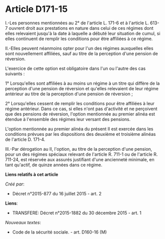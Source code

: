 # Article D171-15

I.-Les personnes mentionnées au 2° de l'article L. 171-6 et à l'article L. 613-7 ouvrent droit aux prestations en nature dans
celui de ces régimes dont elles relevaient jusqu'à la date à laquelle a débuté leur situation de cumul, si elles continuent
de remplir les conditions pour être affiliées à ce régime. 

II.-Elles peuvent néanmoins opter pour l'un des régimes auxquelles elles sont nouvellement affiliées, sauf au titre de la
perception d'une pension de réversion. 

L'exercice de cette option est obligatoire dans l'un ou l'autre des cas suivants : 

1° Lorsqu'elles sont affiliées à au moins un régime à un titre qui diffère de la perception d'une pension de réversion et
qu'elles relevaient de leur régime antérieur au titre de la perception d'une pension de réversion ; 

2° Lorsqu'elles cessent de remplir les conditions pour être affiliées à leur régime antérieur. Dans ce cas, si elles n'ont
pas d'activité et ne perçoivent que des pensions de réversion, l'option mentionnée au premier alinéa est étendue à l'ensemble
des régimes leur versant des pensions. 

L'option mentionnée au premier alinéa du présent II est exercée dans les conditions prévues par les dispositions des deuxième
et troisième alinéas de l'article D. 171-4. 

III.-Par dérogation au II, l'option, au titre de la perception d'une pension, pour un des régimes spéciaux relevant de
l'article R. 711-1 ou de l'article R. 711-24, est réservée aux assurés justifiant d'une ancienneté minimale, en tant
qu'actif, de quinze années dans ce régime.

**Liens relatifs à cet article**

_Créé par_:

  - Décret n°2015-877 du 16 juillet 2015 - art. 2

**Liens**:

  - TRANSFERE: Décret n°2015-1882 du 30 décembre 2015 - art. 1

_Nouveaux textes_:

  - Code de la sécurité sociale. - art. D160-16 (M)
